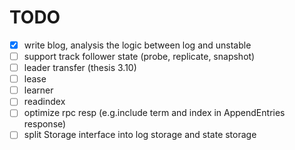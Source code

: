 # TODO

- [x] write blog, analysis the logic between log and unstable
- [ ] support track follower state (probe, replicate, snapshot)
- [ ] leader transfer (thesis 3.10)
- [ ] lease
- [ ] learner
- [ ] readindex
- [ ] optimize rpc resp (e.g.include term and index in AppendEntries response)
- [ ] split Storage interface into log storage and state storage
